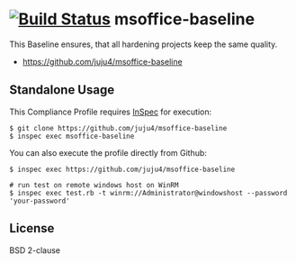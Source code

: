 [![Build Status](https://travis-ci.org/juju4/msoffice-baseline.svg?branch=master)](https://travis-ci.org/juju4/msoffice-baseline)
msoffice-baseline
================

This Baseline ensures, that all hardening projects keep the same quality.

- https://github.com/juju4/msoffice-baseline

## Standalone Usage

This Compliance Profile requires [InSpec](https://github.com/chef/inspec) for execution:

```
$ git clone https://github.com/juju4/msoffice-baseline
$ inspec exec msoffice-baseline
```

You can also execute the profile directly from Github:

```
$ inspec exec https://github.com/juju4/msoffice-baseline

# run test on remote windows host on WinRM
$ inspec exec test.rb -t winrm://Administrator@windowshost --password 'your-password'
```

## License

BSD 2-clause

